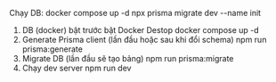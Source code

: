 Chạy DB: docker compose up -d
npx prisma migrate dev --name init

1) DB (docker) bật trước bật Docker Destop
docker compose up -d
2) Generate Prisma client (lần đầu hoặc sau khi đổi schema)
npm run prisma:generate
3) Migrate DB (lần đầu sẽ tạo bảng)
npm run prisma:migrate
4) Chạy dev server
npm run dev
